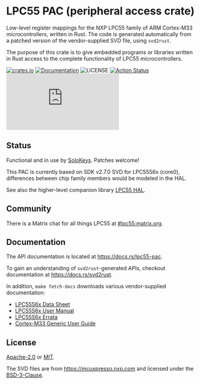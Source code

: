 # LPC55 PAC (peripheral access crate)

Low-level register mappings for the NXP LPC55 family of ARM Cortex-M33 microcontrollers, written in Rust.
The code is generated automatically from a patched version of the vendor-supplied SVD file, using `svd2rust`.

The purpose of this crate is to give embedded programs or libraries written in Rust access
to the complete functionality of LPC55 microcontrollers.

[![crates.io][crates-image]][crates-link]
[![Documentation][docs-image]][docs-link]
![LICENSE][license-image]
[![Action Status][github-action-image]][github-action-link]
[![Matrix][matrix-chat-image]][matrix-lpc55]

## Status

Functional and in use by [SoloKeys][solokeys]. Patches welcome!

This PAC is currently based on SDK v2.7.0 SVD for LPC55S6x (core0), differences between chip family
members would be modeled in the HAL.

See also the higher-level companion library [LPC55 HAL][lpc55-hal].

## Community

There is a Matrix chat for all things LPC55 at [#lpc55:matrix.org][matrix-lpc55].

## Documentation

The API documentation is located at <https://docs.rs/lpc55-pac>.

To gain an understanding of `svd2rust`-generated APIs, checkout documentation at <https://docs.rs/svd2rust>.

In addition, `make fetch-docs` downloads various vendor-supplied documentation:

- [LPC55S6x Data Sheet][datasheet]
- [LPC55S6x User Manual][usermanual]
- [LPC55S6x Errata][errata]
- [Cortex-M33 Generic User Guide][genericuserguide]

## License

[Apache-2.0][apache2-link] or [MIT][mit-link].

The SVD files are from <https://mcuxpresso.nxp.com> and licensed under the [BSD-3-Clause][bsd3-link].

[//]: # (links)

[crates-image]: https://img.shields.io/crates/v/lpc55-pac.svg
[crates-link]: https://crates.io/crates/lpc55-pac
[solokeys]: https://github.com/solokeys
[github-action-image]: https://github.com/lpc55/lpc55-pac/workflows/build/badge.svg?branch=main
[github-action-link]: https://github.com/lpc55/lpc55-pac/actions
[docs-image]: https://docs.rs/lpc55-pac/badge.svg
[docs-link]: https://docs.rs/lpc55-pac
[lpc55-hal]: https://lib.rs/lpc55-hal
[svd-docs-link]: https://docs.rs/svd2rust
[license-image]: https://img.shields.io/badge/license-Apache2.0%2FMIT-blue.svg
[apache2-link]: https://spdx.org/licenses/Apache-2.0.html
[bsd3-link]: https://spdx.org/licenses/BSD-3-Clause.html
[mit-link]: https://spdx.org/licenses/MIT.html
[mcuxpresso]: https://mcuxpresso.nxp.com
[datasheet]: https://www.nxp.com/docs/en/data-sheet/LPC55S6x.pdf
[usermanual]: https://www.nxp.com/webapp/Download?colCode=UM11126
[errata]: https://www.nxp.com/docs/en/errata/ES_LPC55S6x.pdf
[genericuserguide]: https://static.docs.arm.com/100235/0004/arm_cortex_m33_dgug_100235_0004_00_en.pdf
[matrix-lpc55]: https://matrix.to/#/#lpc55:matrix.org
[matrix-chat-image]: https://img.shields.io/matrix/lpc55:matrix.org

